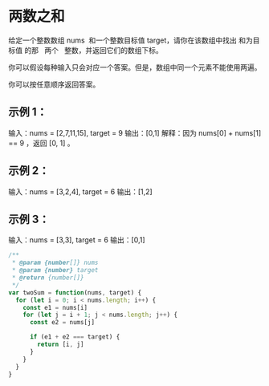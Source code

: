 # 两数之和

给定一个整数数组 nums  和一个整数目标值 target，请你在该数组中找出 和为目标值 的那   两个   整数，并返回它们的数组下标。

你可以假设每种输入只会对应一个答案。但是，数组中同一个元素不能使用两遍。

你可以按任意顺序返回答案。

## 示例 1：

输入：nums = [2,7,11,15], target = 9
输出：[0,1]
解释：因为 nums[0] + nums[1] == 9 ，返回 [0, 1] 。

## 示例 2：

输入：nums = [3,2,4], target = 6
输出：[1,2]

## 示例 3：

输入：nums = [3,3], target = 6
输出：[0,1]

```js
/**
 * @param {number[]} nums
 * @param {number} target
 * @return {number[]}
 */
var twoSum = function(nums, target) {
  for (let i = 0; i < nums.length; i++) {
    const e1 = nums[i]
    for (let j = i + 1; j < nums.length; j++) {
      const e2 = nums[j]

      if (e1 + e2 === target) {
        return [i, j]
      }
    }
  }
}
```
